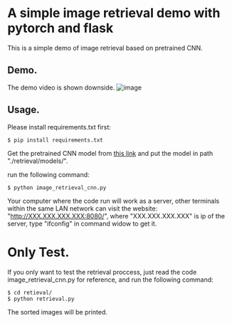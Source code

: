 # A simple image retrieval demo with pytorch and flask

This is a simple demo of image retrieval based on pretrained CNN.

## Demo.

The demo video is shown downside.
![image](https://github.com/SongKaixiang/image_retrieval_platform/blob/master/retrieval/demo.gif)

## Usage.

Please install requirements.txt first:

```
$ pip install requirements.txt
```

Get the pretrained CNN model from [this link](https://drive.google.com/open?id=1TG_Fq_UryffsmV045u4MJGaWB-MJqNgI)
and put the model in path "./retrieval/models/".

run the following command:

```
$ python image_retrieval_cnn.py
```

Your computer where the code run will work as a server, other terminals within the same LAN network can visit the website: "http://XXX.XXX.XXX.XXX:8080/", where "XXX.XXX.XXX.XXX" is ip of the server, type "ifconfig" in command widow to get it.

# Only Test.

If you only want to test the retrieval proccess, just read the code image_retrieval_cnn.py for reference, and run the following command:

```
$ cd retieval/
$ python retrieval.py
```

The sorted images will be printed.
